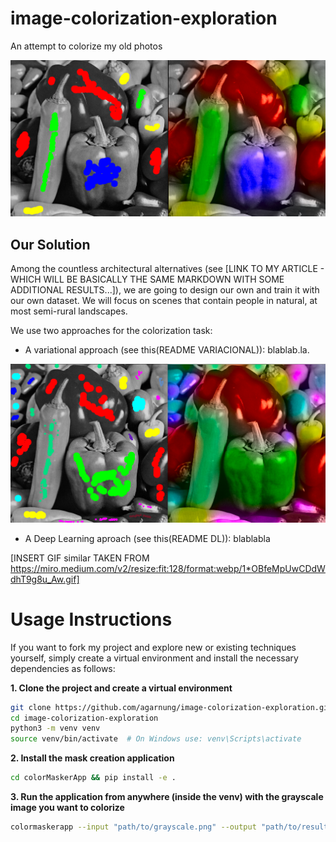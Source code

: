 # image-colorization-exploration
An attempt to colorize my old photos

![res](./assets/res.png)

## Our Solution

Among the countless architectural alternatives (see [LINK TO MY ARTICLE - WHICH WILL BE BASICALLY THE SAME MARKDOWN WITH SOME ADDITIONAL RESULTS...]), we are going to design our own and train it with our own dataset. We will focus on scenes that contain people in natural, at most semi-rural landscapes.

We use two approaches for the colorization task:

- A variational approach (see this(README VARIACIONAL)): blablab.la.

![res2](./assets/res2.png)

- A Deep Learning aproach (see this(README DL)): blablabla

[INSERT GIF similar TAKEN FROM https://miro.medium.com/v2/resize:fit:128/format:webp/1*OBfeMpUwCDdWdhT9g8u_Aw.gif]

# Usage Instructions

If you want to fork my project and explore new or existing techniques yourself, simply create a virtual environment and install the necessary dependencies as follows:

**1. Clone the project and create a virtual environment**

```bash
git clone https://github.com/agarnung/image-colorization-exploration.git
cd image-colorization-exploration
python3 -m venv venv
source venv/bin/activate  # On Windows use: venv\Scripts\activate
```

**2. Install the mask creation application**

```bash
cd colorMaskerApp && pip install -e .
```

**3. Run the application from anywhere (inside the venv) with the grayscale image you want to colorize**

```bash
colormaskerapp --input "path/to/grayscale.png" --output "path/to/result/mask.png"
